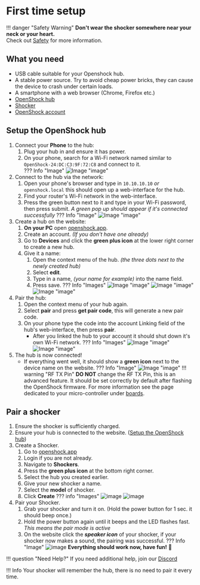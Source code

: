# First time setup

!!! danger "Safety Warning"
    **Don't wear the shocker somewhere near your neck or your heart.**  
    Check out [Safety](../safety/safety-rules.md) for more information.

## What you need

- USB cable suitable for your Openshock hub.
- A stable power source. Try to avoid cheap power bricks, they can cause the device to crash under certain loads.
- A smartphone with a web browser (Chrome, Firefox etc.)
- [OpenShock hub](../hardware/boards/index.md)
- [Shocker](../hardware/shockers/index.md)
- [OpenShock account](https://openshock.app/)

## Setup the OpenShock hub

1. Connect your **Phone** to the hub:
    1. Plug your hub in and ensure it has power.
    2. On your phone, search for a Wi-Fi network named similar to ``OpenShock-24:DC:C3:9F:72:C8`` and connect to it.  
    ??? Info "Image"
        ![Image "image"](../static/guides/first-setup/WiFioverview.png)
2. Connect to the hub via the network:
    1. Open your phone's browser and type in ``10.10.10.10`` *or* ``openshock.local`` this should open up a web-interface for the hub.
    2. Find your router's Wi-Fi network in the web-interface.
    3. Press the green button next to it and type in your Wi-Fi password, then press submit.
    *A green pop up should appear if it's connected successfully*
    ??? Info "Image"
        ![Image "image"](../static/guides/first-setup/ESPWebGUI.png)
3. Create a hub on the website:
    1. **On your PC** open [openshock.app](https://openshock.app/).
    2. Create an account. *(If you don't have one already)*
    3. Go to **Devices** and click the **green plus icon** at the lower right corner to create a new hub.
    4. Give it a name:
        1. Open the context menu of the hub. *(the three dots next to the newly created hub)*
        2. Select **edit**.
        3. Type in a name, *(your name for example)* into the name field.
        4. Press save.
    ??? Info "Images"
        ![Image "image"](../static/guides/first-setup/findaddbutton3.png)
        ![Image "image"](../static/guides/first-setup/find_device_context_menu.png)
        ![Image "image"](../static/guides/first-setup/edit_device.png)
4. Pair the hub:
    1. Open the context menu of your hub again.
    2. Select **pair** and press **get pair code**, this will generate a new pair code.
    3. On your phone type the code into the account Linking field of the hub's web-interface, then press **pair**.
        - After you linked the hub to your account it should shut down it's own Wi-Fi network.
    ??? Info "Images"
        ![Image "image"](../static/guides/first-setup/findpaircode.png)
        ![Image "image"](../static/guides/first-setup/paircodeexample.png)
5. The hub is now connected!
    - If everything went well, it should show a **green icon** next to the device name on the website.
    ??? Info "Image"
        ![Image "image"](../static/guides/first-setup/checkifonline.png)
!!! warning "RF TX Pin"
    **DO NOT** change the RF TX Pin, this is an advanced feature. It should be set correctly by default after flashing the OpenShock firmware. For more information see the page dedicated to your micro-controller under [boards](../hardware/boards/index.md).

## Pair a shocker

1. Ensure the shocker is sufficiently charged.
2. Ensure your hub is connected to the website. ([Setup the OpenShock hub](#setup-the-openshock-hub))
3. Create a Shocker.
    1. Go to [openshock.app](https://openshock.app/)
    2. Login if you are not already.
    3. Navigate to **Shockers**.
    4. Press the **green plus icon** at the bottom right corner.
    5. Select the hub you created earlier.
    6. Give your new shocker a name.
    7. Select the **model** of shocker.
    8. Click **Create**
    ??? info "Images"
        ![image](../static/guides/first-setup/Create_shocker_green_plus.png)
        ![image](../static/guides/first-setup/create_shocker.png)
4. Pair your Shocker.
    1. Grab your shocker and turn it on. (Hold the power button for 1 sec. it should beep once.)
    2. Hold the power button again until it beeps and the LED flashes fast. *This means the pair mode is active*
    3. On the website click the ***speaker icon*** of your shocker, if your shocker now makes a sound, the pairing was successful.
    ??? Info "Image"
        ![image](../static/guides/first-setup/find_sound_button.png)
**Everything should work now, have fun!** 🎉  

!!! question "Need Help?"
    If you need additional help, join our [Discord](https://discord.gg/OpenShock)

!!! Info
    Your shocker will remember the hub, there is no need to pair it every time.
